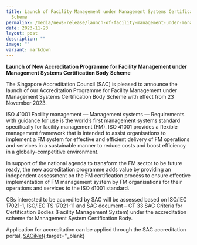 ```yaml
---
title: Launch of Facility Management under Management Systems Certification Body
  Scheme
permalink: /media/news-release/launch-of-facility-management-under-management-systems-certification-body-scheme/
date: 2023-11-23
layout: post
description: ""
image: ""
variant: markdown
---
```

**Launch of New Accreditation Programme for Facility Management under Management Systems Certification Body Scheme**


The Singapore Accreditation Council (SAC) is pleased to announce the launch of our Accreditation Programme for Facility Management under Management Systems Certification Body Scheme with effect from 23 November 2023.

ISO 41001 Facility management — Management systems — Requirements with guidance for use is the world’s first management systems standard specifically for facility management (FM). ISO 41001 provides a flexible management framework that is intended to assist organisations to implement a FM system for effective and efficient delivery of FM operations and services in a sustainable manner to reduce costs and boost efficiency in a globally-competitive environment.

In support of the national agenda to transform the FM sector to be future ready, the new accreditation programme adds value by providing an independent assessment on the FM certification process to ensure effective implementation of FM management system by FM organisations for their operations and services to the ISO 41001 standard.

CBs interested to be accredited by SAC will be assessed based on ISO/IEC 17021-1, ISO/IEC TS 17021-11 and SAC document – CT 33 SAC Criteria for Certification Bodies (Facility Management System) under the accreditation scheme for Management System Certification Body.

Application for accreditation can be applied through the SAC accreditation portal, [SACiNet](https://sacinet2.enterprisesg.gov.sg/landing){:target="\_blank}